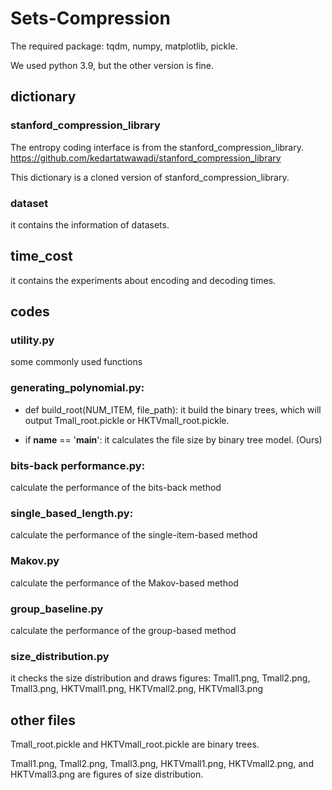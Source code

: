 # Sets-Compression
The required package: tqdm, numpy, matplotlib, pickle.

We used python 3.9, but the other version is fine.

## dictionary

### stanford_compression_library
The entropy coding interface is from the stanford_compression_library. <https://github.com/kedartatwawadi/stanford_compression_library>

This dictionary is a cloned version of stanford_compression_library.

### dataset
it contains the information of datasets.

## time_cost
it contains the experiments about encoding and decoding times.

## codes
### utility.py
some commonly used functions

### generating_polynomial.py: 
- def build_root(NUM_ITEM, file_path): it build the binary trees, which will output Tmall_root.pickle or HKTVmall_root.pickle.

- if __name__ == '__main__': it calculates the file size by binary tree model. (Ours)

### bits-back performance.py: 
calculate the performance of the bits-back method

### single_based_length.py: 
calculate the performance of the single-item-based method

### Makov.py
calculate the performance of the Makov-based method

### group_baseline.py
calculate the performance of the group-based method

### size_distribution.py
it checks the size distribution and draws figures: Tmall1.png, Tmall2.png, Tmall3.png, HKTVmall1.png, HKTVmall2.png, HKTVmall3.png

## other files

Tmall_root.pickle and HKTVmall_root.pickle are binary trees. 

Tmall1.png, Tmall2.png, Tmall3.png, HKTVmall1.png, HKTVmall2.png, and HKTVmall3.png are figures of size distribution.
